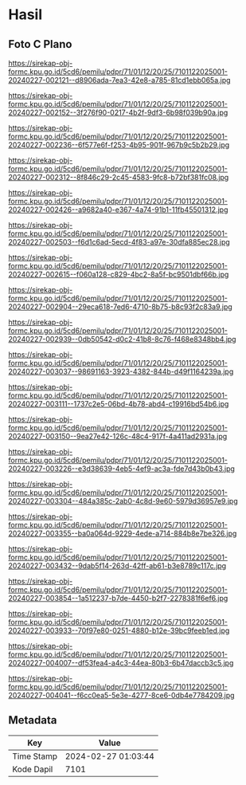 # Hasil

## Foto C Plano

https://sirekap-obj-formc.kpu.go.id/5cd6/pemilu/pdpr/71/01/12/20/25/7101122025001-20240227-002121--d8906ada-7ea3-42e8-a785-81cd1ebb065a.jpg

https://sirekap-obj-formc.kpu.go.id/5cd6/pemilu/pdpr/71/01/12/20/25/7101122025001-20240227-002152--3f276f90-0217-4b2f-9df3-6b98f039b90a.jpg

https://sirekap-obj-formc.kpu.go.id/5cd6/pemilu/pdpr/71/01/12/20/25/7101122025001-20240227-002236--6f577e6f-f253-4b95-901f-967b9c5b2b29.jpg

https://sirekap-obj-formc.kpu.go.id/5cd6/pemilu/pdpr/71/01/12/20/25/7101122025001-20240227-002312--8f846c29-2c45-4583-9fc8-b72bf381fc08.jpg

https://sirekap-obj-formc.kpu.go.id/5cd6/pemilu/pdpr/71/01/12/20/25/7101122025001-20240227-002426--a9682a40-e367-4a74-91b1-11fb45501312.jpg

https://sirekap-obj-formc.kpu.go.id/5cd6/pemilu/pdpr/71/01/12/20/25/7101122025001-20240227-002503--f6d1c6ad-5ecd-4f83-a97e-30dfa885ec28.jpg

https://sirekap-obj-formc.kpu.go.id/5cd6/pemilu/pdpr/71/01/12/20/25/7101122025001-20240227-002615--f060a128-c829-4bc2-8a5f-bc9501dbf66b.jpg

https://sirekap-obj-formc.kpu.go.id/5cd6/pemilu/pdpr/71/01/12/20/25/7101122025001-20240227-002904--29eca618-7ed6-4710-8b75-b8c93f2c83a9.jpg

https://sirekap-obj-formc.kpu.go.id/5cd6/pemilu/pdpr/71/01/12/20/25/7101122025001-20240227-002939--0db50542-d0c2-41b8-8c76-f468e8348bb4.jpg

https://sirekap-obj-formc.kpu.go.id/5cd6/pemilu/pdpr/71/01/12/20/25/7101122025001-20240227-003037--98691163-3923-4382-844b-d49f1164239a.jpg

https://sirekap-obj-formc.kpu.go.id/5cd6/pemilu/pdpr/71/01/12/20/25/7101122025001-20240227-003111--1737c2e5-06bd-4b78-abd4-c19916bd54b6.jpg

https://sirekap-obj-formc.kpu.go.id/5cd6/pemilu/pdpr/71/01/12/20/25/7101122025001-20240227-003150--9ea27e42-126c-48c4-917f-4a411ad2931a.jpg

https://sirekap-obj-formc.kpu.go.id/5cd6/pemilu/pdpr/71/01/12/20/25/7101122025001-20240227-003226--e3d38639-4eb5-4ef9-ac3a-fde7d43b0b43.jpg

https://sirekap-obj-formc.kpu.go.id/5cd6/pemilu/pdpr/71/01/12/20/25/7101122025001-20240227-003304--484a385c-2ab0-4c8d-9e60-5979d36957e9.jpg

https://sirekap-obj-formc.kpu.go.id/5cd6/pemilu/pdpr/71/01/12/20/25/7101122025001-20240227-003355--ba0a064d-9229-4ede-a714-884b8e7be326.jpg

https://sirekap-obj-formc.kpu.go.id/5cd6/pemilu/pdpr/71/01/12/20/25/7101122025001-20240227-003432--9dab5f14-263d-42ff-ab61-b3e8789c117c.jpg

https://sirekap-obj-formc.kpu.go.id/5cd6/pemilu/pdpr/71/01/12/20/25/7101122025001-20240227-003854--1a512237-b7de-4450-b2f7-2278381f6ef6.jpg

https://sirekap-obj-formc.kpu.go.id/5cd6/pemilu/pdpr/71/01/12/20/25/7101122025001-20240227-003933--70f97e80-0251-4880-b12e-39bc9feeb1ed.jpg

https://sirekap-obj-formc.kpu.go.id/5cd6/pemilu/pdpr/71/01/12/20/25/7101122025001-20240227-004007--df53fea4-a4c3-44ea-80b3-6b47daccb3c5.jpg

https://sirekap-obj-formc.kpu.go.id/5cd6/pemilu/pdpr/71/01/12/20/25/7101122025001-20240227-004041--f6cc0ea5-5e3e-4277-8ce6-0db4e7784209.jpg


## Metadata

| Key        | Value               |
| ---------- | ------------------- |
| Time Stamp | 2024-02-27 01:03:44 |
| Kode Dapil | 7101                |



